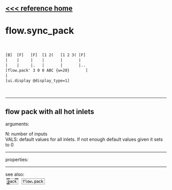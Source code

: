 [<<< reference home](ceammc_lib.md)
---

# flow.sync_pack

```


[B]  [F]   [F]  [1 2(   [1 2 3( [F]
|    |     |    |       |       |
|    |     |.   |       |       |..
[flow.pack' 3 0 0 ABC {w=20}       ]
|
[ui.display @display_type=1]

            
```
---
flow pack with all hot inlets
---
arguments:

N: number of inputs<br>
VALS: default values for all inlets. If not enough default
            values given it sets to 0<br>

---
properties:


---
see also:<br>
[![pack](img/object_pack.png)](pack.md)
[![flow.pack](img/object_flow.pack.png)](flow.pack.md)

